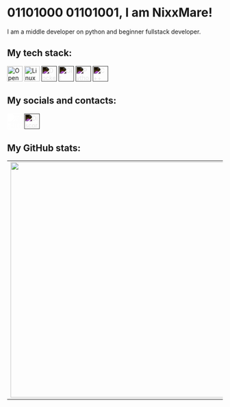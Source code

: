 # 01101000 01101001, I am NixxMare!

I am a middle developer on python and beginner fullstack developer.

## My tech stack:

<p align="left">
<a href="https://www.openapis.org" target="_blank" rel="noreferrer"
  ><img
    src="https://raw.githubusercontent.com/simple-icons/simple-icons/master/icons/openapiinitiative.svg"
    width="36"
    height="36"
    alt="OpenAPI"
    style="fill: white;"
/></a>
<a href="https://www.linux.org" target="_blank" rel="noreferrer"
  ><img
    src="https://raw.githubusercontent.com/simple-icons/simple-icons/develop/icons/linux.svg"
    width="36"
    height="36"
    alt="Linux"
    style="fill: white;"
/></a>
<a href="https://www.docker.com" target="_blank" rel="noreferrer"
  ><img
    src="https://raw.githubusercontent.com/simple-icons/simple-icons/develop/icons/docker.svg"
    width="36"
    height="36"
    alt="Docker"
    style="filter: invert(1)"
/></a>
<a href="https://git-scm.com" target="_blank" rel="noreferrer"
  ><img
    src="https://raw.githubusercontent.com/simple-icons/simple-icons/develop/icons/git.svg"
    width="36"
    height="36"
    alt="Git"
    style="filter: invert(1)"
/></a>
<a href="https://www.python.org/" target="_blank" rel="noreferrer"
  ><img
    src="https://raw.githubusercontent.com/simple-icons/simple-icons/develop/icons/python.svg"
    width="36"
    height="36"
    alt="Python"
    style="filter: invert(1)"
/></a>
<a href="https://isocpp.org/" target="_blank" rel="noreferrer"
  ><img
    src="https://raw.githubusercontent.com/simple-icons/simple-icons/develop/icons/cplusplus.svg"
    width="36"
    height="36"
    alt="C++"
    style="filter: invert(1)"
/></a>
</p>

## My socials and contacts:

<p align="left">
<a href="https://github.com/fail4k" target="_blank" rel="noreferrer"
  ><img
    src="https://raw.githubusercontent.com/simple-icons/simple-icons/master/icons/github.svg"
    width="36"
    height="36"
    alt="GitHub"
    style="filter: brightness(0) invert(1)"
/></a>
<a href="https://discord.com/users/nightmare_awp" target="_blank" rel="noreferrer"
  ><img
    src="https://raw.githubusercontent.com/simple-icons/simple-icons/develop/icons/discord.svg"
    width="36"
    height="36"
    alt="Discord"
    style="filter: invert(1)"
/></a>
</p>

## My GitHub stats:

<p align="center">
<table>
  <tr>
    <td>
      <img
        width="550px"
        align="left"
        src="https://github-readme-stats.vercel.app/api?username=polioan&hide_border=true&layout=compact&hide_title=true&show_icons=true&theme=dark&icon_color=5194f0&bg_color=0d1117"
      />
    </td>
    <td>
      <img
        width="550px"
        src="https://github-readme-stats.vercel.app/api/top-langs/?username=polioan&hide=html&layout=compact&hide_border=true&hide_title=true&theme=dark&icon_color=5194f0&bg_color=0d1117"
      />
    </td>
  </tr>
</table>
</p>
